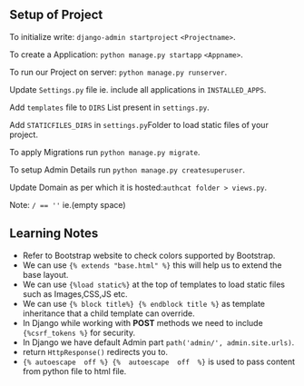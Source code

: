 ## Setup of Project
To initialize write: `django-admin startproject` `<Projectname>`.

To create a Application: `python manage.py startapp` `<Appname>`.

To run our Project on server: `python manage.py runserver`.

Update `Settings.py` file ie. include all applications in `INSTALLED_APPS`.

Add `templates` file to `DIRS` List present in `settings.py`.

Add `STATICFILES_DIRS` in `settings.py`Folder to load static files of your project.

To apply Migrations run `python manage.py migrate`. 

To setup Admin Details run `python manage.py createsuperuser`.

Update Domain as per which it is hosted:`authcat folder > views.py`.

Note: `/ == ''`  ie.(empty space)

## Learning Notes
- Refer to Bootstrap website to check colors supported by Bootstrap.
- We can use `{% extends "base.html" %}` this will help us to extend the base layout.
- We can use `{%load static%}` at the top of templates to load static files such as Images,CSS,JS etc.
- We can use `{% block title%} {% endblock title %}` as template inheritance that a child template can override.
- In Django while working with <b>POST</b> methods we need to include `{%csrf_tokens %}` for security.
- In Django we have default Admin part `path('admin/', admin.site.urls)`.
- return `HttpResponse()` redirects you to.
- `{% autoescape  off %} {%  autoescape  off  %}` is used to pass content from python file to html file.